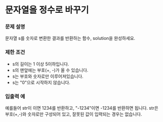 # 문자열을 정수로 바꾸기

### 문제 설명

문자열 s를 숫자로 변환한 결과를 반환하는 함수, solution을 완성하세요.

### 제한 조건

- s의 길이는 1 이상 5이하입니다.
- s의 맨앞에는 부호(+, -)가 올 수 있습니다.
- s는 부호와 숫자로만 이루어져있습니다.
- s는 "0"으로 시작하지 않습니다.

### 입출력 예

예를들어 str이 이면 1234를 반환하고, "-1234"이면 -1234를 반환하면 됩니다. str은 부호(+,-)와 숫자로만 구성되어 있고, 잘못된 값이 입력되는 경우는 없습니다.
